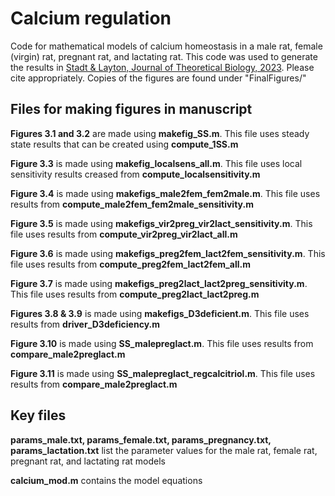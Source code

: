 # Calcium regulation
 Code for mathematical models of calcium homeostasis in a male rat, female (virgin) rat, pregnant rat, and lactating rat. 
 This code was used to generate the results in [Stadt & Layton, Journal of Theoretical Biology, 2023](https://www.sciencedirect.com/science/article/pii/S0022519323001807). Please cite appropriately.
 Copies of the figures are found under "FinalFigures/"
 
## Files for making figures in manuscript

**Figures 3.1 and 3.2** are made using **makefig_SS.m**. This file uses steady state results that can be created using **compute_1SS.m**

**Figure 3.3** is made using **makefig_localsens_all.m**. This file uses local sensitivity results creased from **compute_localsensitivity.m**

**Figure 3.4** is made using **makefigs_male2fem_fem2male.m**. This file uses results from **compute_male2fem_fem2male_sensitivity.m**

**Figure 3.5** is made using **makefigs_vir2preg_vir2lact_sensitivity.m**. This file uses results from **compute_vir2preg_vir2lact_all.m**

**Figure 3.6** is made using **makefigs_preg2fem_lact2fem_sensitivity.m**. This file uses results from **compute_preg2fem_lact2fem_all.m**

**Figure 3.7** is made using **makefigs_preg2lact_lact2preg_sensitivity.m**. This file uses results from **compute_preg2lact_lact2preg.m**

**Figures 3.8 & 3.9** is made using **makefigs_D3deficient.m**. This file uses results from **driver_D3deficiency.m**

**Figure 3.10** is made using **SS_malepreglact.m**. This file uses results from **compare_male2preglact.m**

**Figure 3.11** is made using **SS_malepreglact_regcalcitriol.m**. This file uses results from **compare_male2preglact.m**

## Key files

**params_male.txt, params_female.txt, params_pregnancy.txt, params_lactation.txt** list the parameter values for the male rat, female rat, pregnant rat, and lactating rat models

**calcium_mod.m** contains the model equations

